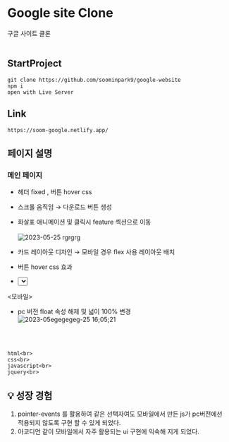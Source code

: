 # Google site Clone

구글 사이트 클론
<br><br>

## StartProject

```
git clone https://github.com/soominpark9/google-website
npm i
open with Live Server
```
## Link
```
https://soom-google.netlify.app/
```
## 페이지 설명
### 메인 페이지 <br>
- 헤더 fixed , 버튼 hover css 
- 스크롤 움직임 → 다운로드 버튼 생성
- 화살표 애니메이션 및 클릭시 feature 섹션으로 이동<br><br>
![2023-05-25 rgrgrg](https://github.com/joy-soom/google-website/assets/110961576/afe933de-f182-4e79-a832-0dc9f8439510)

- 카드 레이아웃 디자인 → 모바일 경우 flex 사용 레이아웃 배치 
- 버튼 hover css 효과
- <select /> 활용하여 도움말 다언어 option 선택 구현
![2023-egegg-25 16;03;52](https://github.com/joy-soom/google-website/assets/110961576/fbf222b7-503b-4959-8c1f-a06c3dcce3c0)


<모바일> 
- pc 버전 float 속성 해제 및 넓이 100% 변경
![2023-05egegegeg-25 16;05;21](https://github.com/joy-soom/google-website/assets/110961576/e74312bf-14df-4c10-a7c3-460d0a93c4c8)

<br><br>
```
html<br>
css<br>
javascript<br>
jquery<br>
```
## 💡 성장 경험

1. pointer-events 를 활용하여 같은 선택자여도 모바일에서 만든 js가 pc버전에선 적용되지 않도록 구현 할 수 있게 되었다. 
2. 아코디언 같이 모바일에서 자주 활용되는 ui 구현에 익숙해 지게 되었다.

